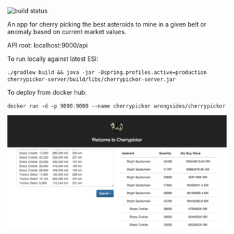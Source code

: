 ![build status](https://dockerbuildbadges.quelltext.eu/status.svg?organization=wrongsides&repository=cherrypickor)

An app for cherry picking the best asteroids to mine in a given belt or anomaly based on current market values.

API root: localhost:9000/api

To run locally against latest ESI: 
``` 
./gradlew build && java -jar -Dspring.profiles.active=production cherrypickor-server/build/libs/cherrypickor-server.jar
```

To deploy from docker hub:
```
docker run -d -p 9000:9000 --name cherrypickor wrongsides/cherrypickor
```

![cherrypickor](cherrypickor.png?raw=true)
